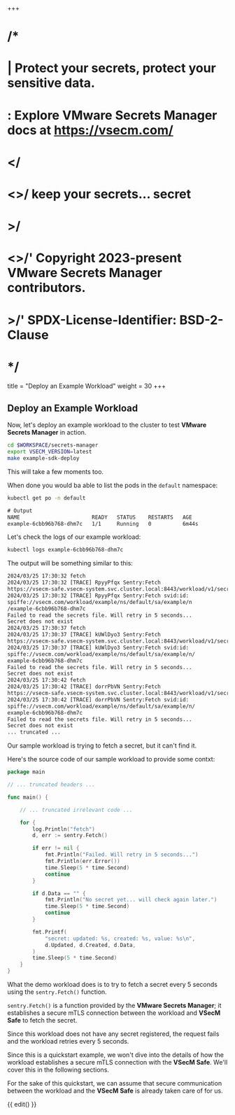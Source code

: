 +++
# /*
# |    Protect your secrets, protect your sensitive data.
# :    Explore VMware Secrets Manager docs at https://vsecm.com/
# </
# <>/  keep your secrets... secret
# >/
# <>/' Copyright 2023-present VMware Secrets Manager contributors.
# >/'  SPDX-License-Identifier: BSD-2-Clause
# */

title = "Deploy an Example Workload"
weight = 30
+++

## Deploy an Example Workload

Now, let's deploy an example workload to the cluster to test
**VMware Secrets Manager** in action.

```bash
cd $WORKSPACE/secrets-manager
export VSECM_VERSION=latest
make example-sdk-deploy
```

This will take a few moments too.

When done you would ba able to list the pods in the `default` namespace:

```bash
kubectl get po -n default
```

```txt
# Output
NAME                       READY   STATUS    RESTARTS   AGE
example-6cbb96b768-dhm7c   1/1     Running   0          6m44s
```

Let's check the logs of our example workload:

```bash
kubectl logs example-6cbb96b768-dhm7c
```

The output will be something similar to this:

```txt
2024/03/25 17:30:32 fetch
2024/03/25 17:30:32 [TRACE] RpyyPfqx Sentry:Fetch 
https://vsecm-safe.vsecm-system.svc.cluster.local:8443/workload/v1/secrets
2024/03/25 17:30:32 [TRACE] RpyyPfqx Sentry:Fetch svid:id:  
spiffe://vsecm.com/workload/example/ns/default/sa/example/n
/example-6cbb96b768-dhm7c
Failed to read the secrets file. Will retry in 5 seconds...
Secret does not exist
2024/03/25 17:30:37 fetch
2024/03/25 17:30:37 [TRACE] kUWlDyo3 Sentry:Fetch 
https://vsecm-safe.vsecm-system.svc.cluster.local:8443/workload/v1/secrets
2024/03/25 17:30:37 [TRACE] kUWlDyo3 Sentry:Fetch svid:id:
spiffe://vsecm.com/workload/example/ns/default/sa/example/n/
example-6cbb96b768-dhm7c
Failed to read the secrets file. Will retry in 5 seconds...
Secret does not exist
2024/03/25 17:30:42 fetch
2024/03/25 17:30:42 [TRACE] dorrPbVN Sentry:Fetch 
https://vsecm-safe.vsecm-system.svc.cluster.local:8443/workload/v1/secrets
2024/03/25 17:30:42 [TRACE] dorrPbVN Sentry:Fetch svid:id:  
spiffe://vsecm.com/workload/example/ns/default/sa/example/n/
example-6cbb96b768-dhm7c
Failed to read the secrets file. Will retry in 5 seconds...
Secret does not exist
... truncated ...
```

Our sample workload is trying to fetch a secret, but it can't find it.

Here's the source code of our sample workload to provide some contxt:

```go
package main

// ... truncated headers ...

func main() {

	// ... truncated irrelevant code ...

	for {
		log.Println("fetch")
		d, err := sentry.Fetch()

		if err != nil {
			fmt.Println("Failed. Will retry in 5 seconds...")
			fmt.Println(err.Error())
			time.Sleep(5 * time.Second)
			continue
		}

		if d.Data == "" {
			fmt.Println("No secret yet... will check again later.")
			time.Sleep(5 * time.Second)
			continue
		}

		fmt.Printf(
			"secret: updated: %s, created: %s, value: %s\n",
			d.Updated, d.Created, d.Data,
		)
		time.Sleep(5 * time.Second)
	}
}
```

What the demo workload does is to try to fetch a secret every 5 seconds
using the `sentry.Fetch()` function.

`sentry.Fetch()` is a function provided by the **VMware Secrets Manager**;
it establishes a secure mTLS connection between the workload and
**VSecM Safe** to fetch the secret.

Since this workload does not have any secret registered, the request fails
and the workload retries every 5 seconds.

Since this is a quickstart example, we won't dive into the details of
how the workload establishes a secure mTLS connection with the
**VSecM Safe**. We'll cover this in the following sections.

For the sake of this quickstart, we can assume that secure communication
between the workload and the **VSecM Safe** is already taken
care of for us.

{{ edit() }}
